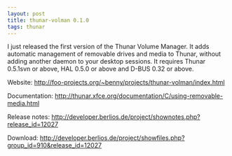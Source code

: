 ```yaml
---
layout: post
title: thunar-volman 0.1.0
tags: thunar
---
```


I just released the first version of the Thunar Volume Manager. It adds automatic management of removable drives and media to Thunar, without adding another daemon to your desktop sessions. It requires Thunar 0.5.1svn or above, HAL 0.5.0 or above and D-BUS 0.32 or above.

Website: <http://foo-projects.org/~benny/projects/thunar-volman/index.html>

Documentation: <http://thunar.xfce.org/documentation/C/using-removable-media.html>

Release notes: <http://developer.berlios.de/project/shownotes.php?release_id=12027>

Download: <http://developer.berlios.de/project/showfiles.php?group_id=910&release_id=12027>
